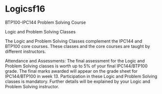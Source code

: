 # Logicsf16
BTP100-IPC144 Problem Solving Course

Logic and Problem Solving Classes


The Logic and Problem Solving Classes complement the IPC144 and BTP100 core courses. These classes and the core courses are taught by different instructors.

Attendance and Assessments:
The final assessment for the Logic and Problem Solving classes is worth up to 5% of your final IPC144/BTP100 grade. 
The final marks awarded will appear on the grade sheet for IPC144/BTP100 in week 13.
Participation in these Logic and Problem Solving classes is mandatory. 
Further details will be explained by your Logic and Problem Solving instructor.

